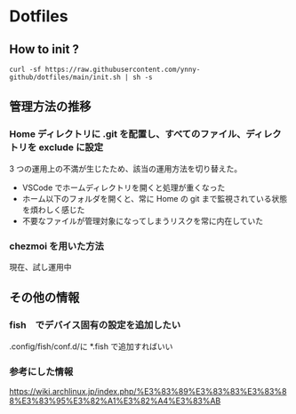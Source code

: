 # Dotfiles

## How to init ?
```
curl -sf https://raw.githubusercontent.com/ynny-github/dotfiles/main/init.sh | sh -s
```


## 管理方法の推移

### Home ディレクトリに .git を配置し、すべてのファイル、ディレクトリを exclude に設定
3 つの運用上の不満が生じたため、該当の運用方法を切り替えた。
+ VSCode でホームディレクトリを開くと処理が重くなった
+ ホーム以下のフォルダを開くと、常に Home の git まで監視されている状態を煩わしく感じた
+ 不要なファイルが管理対象になってしまうリスクを常に内在していた

### chezmoi を用いた方法
現在、試し運用中

## その他の情報

### fish　でデバイス固有の設定を追加したい
.config/fish/conf.d/に *.fish で追加すればいい

### 参考にした情報
https://wiki.archlinux.jp/index.php/%E3%83%89%E3%83%83%E3%83%88%E3%83%95%E3%82%A1%E3%82%A4%E3%83%AB
